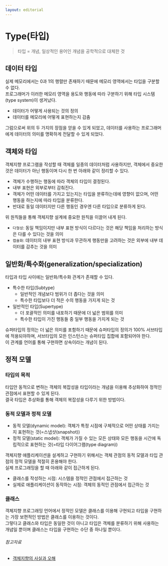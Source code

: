 ```yaml
---
layout: editorial
---
```


# Type(타입)

> 타입 = 개념, 일상적인 용어인 개념을 공학적으로 대체한 것

## 데이터 타입

실제 메모리에서는 0과 1의 행렬만 존재하기 때문에 메모리 영역에서는 타입을 구분할 수 없다.  
프로그래머가 이러한 메모리 영역을 용도와 행동에 따라 구분하기 위해 타입 시스템(type system)이 생겨났다.

- 데이터가 어떻게 사용되는 것의 정의
- 데이터를 메모리에 어떻게 표현하는지 감춤

그럼으로써 위의 두 가지의 장점을 얻을 수 있게 되었고, 데이터를 사용하는 프로그래머에게 데이터의 의미를 명확하게 전달할 수 있게 되었다.

## 객체와 타입

객체지향 프로그램을 작성할 때 객체를 일종의 데이터처럼 사용하지만, 객체에서 중요한 것은 데이터가 아닌 행동이며 다시 한 번 아래와 같이 정리할 수 있다.

- 객체가 수행하는 행동에 따라 객체의 타입이 결정된다.
- 내부 표현은 외부로부터 감춰진다.
- 객체가 어떤 데이터를 가지고 있는지는 타입을 분류하는데에 영향이 없으며, 어떤 행동을 하는지에 따라 타입을 분류한다.
- 반대로 동일 데이터지만 다른 행동인 경우엔 다른 타입으로 분류하게 된다.

위 원칙들을 통해 객체지향 설계에 중요한 원칙을 이끌어 내게 된다.

- `다형성`: 동일 책임이지만 내부 표현 방식이 다르다는 것은 해당 책임을 처리하는 방식은 다를 수 있다는 것을 의미
- `캡슐화`: 데이터의 내부 표현 방식과 무관하게 행동만을 고려하는 것은 외부에 내부 데이터를 감추는 것을 의미

## 일반화/특수화(generalization/specialization)

타입과 타입 사이에는 일반화/특수화 관계가 존재할 수 있다.

- 특수한 타입(Subtype)
    - 일반적인 개념보다 범위가 더 좁다는 것을 의미
    - 특수한 타입보다 더 적은 수의 행동을 가지게 되는 것
- 일반적인 타입(Supertype)
    - 더 포괄적인 의미를 내포하기 때문에 더 넓은 범위를 의미
    - 특수한 타입이 가진 행동들 중 일부 행동을 가지게 되는 것

슈퍼타입의 정의는 더 넓은 의미를 포함하기 때문에 슈퍼타입의 정의가 100% 서브타입에 적용되야하며, 서브타입의 모든 인스턴스는 슈퍼타입 집합에 포함되어야 한다.  
이 관계를 언어를 통해 구현하면 상속이라는 개념이 된다.

## 정적 모델

### 타입의 목적

타입안 동적으로 변하는 객체의 복잡성을 타입이라는 개념을 이용해 추상화하여 정적인 관점에서 표현할 수 있게 된다.  
결국 타입은 추상화를 통해 객체의 복잡성을 다루기 위한 방법이다.

### 동적 모델과 정적 모델

- 동적 모델(dynamic model): 객체가 특정 시점에 구체적으로 어떤 상태를 가지는지 표현하는 것(=스냅샷(snapshot))
- 정적 모델(static model): 객체가 가질 수 있는 모든 상태와 모든 행동을 시간에 독립적으로 표현하는 것(=타입 다이어그램(type diagram))

객체지향 애플리케이션을 설계하고 구현하기 위해서는 객체 관점의 동적 모델과 타입 관점의 정적 모델을 적절히 혼용해야 한다.  
실제 프로그래밍을 할 때 아래와 같이 접근하게 된다.

- 클래스를 작성하는 시점: 시스템을 정적인 관점에서 접근하는 것
- 실제로 애플리케이션이 동작하는 시점: 객체의 동적인 관점에서 접근하는 것

### 클래스

객체지향 프로그래밍 언어에서 정적인 모델은 클래스를 이용해 구현되고 타입을 구현하는 가장 보편적인 방법은 클래스를 이용하는 것이다.  
그렇다고 클래스와 타입은 동일한 것이 아니고 타입은 객체를 분류하기 위해 사용하는 개념일 뿐이며 클래스는 타입을 구현하는 수단 중 하나일 뿐이다.

###### 참고자료

- [객체지향의 사실과 오해](https://kobic.net/book/bookInfo/view.do?isbn=9788998139766)
